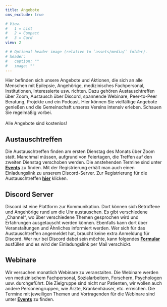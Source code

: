 ```yaml
---
title: Angebote
cms_exclude: true

# View.
#   1 = List
#   2 = Compact
#   3 = Card
view: 2

# # Optional header image (relative to `assets/media/` folder).
# header:
#   caption: ""
#   image: ""
---
```


Hier befinden sich unsere Angebote und Aktionen, die sich an alle Menschen mit Epilepsie, Angehörige, medizinisches Fachpersonal, Institutionen, Interessierte usw. richten.
Dazu gehören Austauschtreffen über Zoom, Austausch über Discord, spannende Webinare, Peer-to-Peer Beratung, Projekte und ein Podcast.
Hier können Sie vielfältige Angebote genießen und die Gemeinschaft unseres Vereins intensiv erleben. Schauen Sie regelmäßig vorbei.<br><br>
Alle Angebote sind kostenlos!

## Austauschtreffen

Die Austauschtreffen finden am ersten Dienstag des Monats über Zoom statt. Manchmal müssen, aufgrund von Feiertagen, die Treffen auf den zweiten Dienstag verschoben werden.
Die anstehenden Termine sind unter [**Events**](/event) zu finden.
Mit der Registrierung erhält man auch einen Einladungslink zu unserem Discord-Server.
Zur Registrierung für die Austauschtreffen [**hier**](https://zoom.us/meeting/register/tJcqfu6tpzwqGtbQlfDq86UGrElPWfePiRjU) klicken.

## Discord Server

Discord ist eine Plattform zur Kommunikation. Dort können sich Betroffene und Angehörige rund um die Uhr austauschen.
Es gibt verschiedene „Channel“, wo über verschiedene Themen gesprochen wird und Erfahrungen ausgetauscht werden können.
Ebenfalls kann dort über Veranstaltungen und Ähnliches informiert werden.
Wer sich für das Austauschtreffen angemeldet hat, braucht keine extra Anmeldung für Discord.
Wer nur bei Discord dabei sein möchte, kann folgendes [**Formular**](https://www.survio.com/survey/d/Z9K5S9D8X4M5U4C5E) ausfüllen und es wird der Einladungslink per Mail verschickt.

## Webinare

Wir versuchen monatlich Webinare zu veranstalten. Die Webinare werden von medizinischem Fachpersonal, Sozialarbeitern, Forschern, Psychologen usw. durchgeführt.
Die Zielgruppe sind nicht nur Patienten, wir wollen auch andere Personengruppen, wie Ärzte, Krankenhäuser, etc. erreichen.
Die Termine mit jeweiligen Themen und Vortragenden für die Webinare sind unter [**Events**](/event) zu finden.
